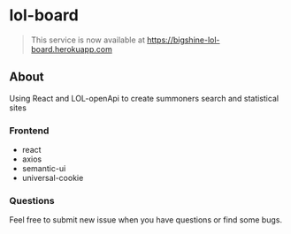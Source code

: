 # lol-board

> This service is now available at https://bigshine-lol-board.herokuapp.com

## About

Using React and LOL-openApi to create summoners search and statistical sites


### Frontend

- react
- axios
- semantic-ui
- universal-cookie

### Questions

Feel free to submit new issue when you have questions or find some bugs.